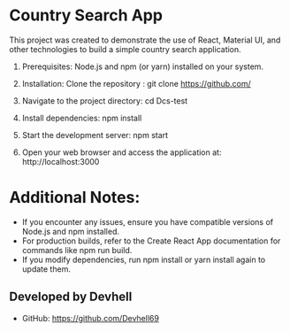 # Country Search App
This project was created to demonstrate the use of React, Material UI, and other technologies to build a simple country search application.

1. Prerequisites:
Node.js and npm (or yarn) installed on your system.

2. Installation:
Clone the repository : git clone https://github.com/

3. Navigate to the project directory:
cd Dcs-test

4. Install dependencies:
npm install

5. Start the development server:
npm start

6. Open your web browser and access the application at:
 http://localhost:3000

# Additional Notes:
- If you encounter any issues, ensure you have compatible versions of Node.js and npm installed.
- For production builds, refer to the Create React App documentation for commands like npm run build.
- If you modify dependencies, run npm install or yarn install again to update them.

## Developed by **Devhell**
* GitHub: https://github.com/Devhell69